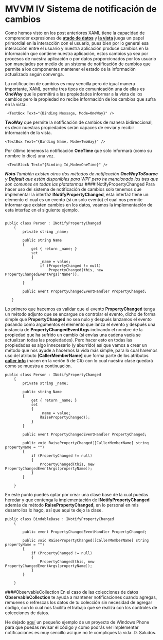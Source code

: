 # MVVM IV Sistema de notificación de cambios
Como hemos visto en los post anteriores XAML tiene la capacidad de comprender expresiones de [**atado de datos**](https://saturninopimentel.com/mvvm-ii-trabajando-con-atado-de-datos/) y [**la vista**](https://saturninopimentel.com/mvvm-iii-la-vista/) juega un papel primordial en la interacción con el usuario, pues bien por lo general esa interacción entre el usuario y nuestra aplicación produce cambios en la información que contiene nuestra aplicación, estos cambios ya sea por procesos de nuestra  aplicación o por datos proporcionados por los usuario son manejados por medio de un sistema de notificación de cambios que permite a los componentes mantener el estado de la información actualizado según convenga.

La notificación de cambios es muy sencilla pero de igual manera importante, XAML permite tres tipos de comunicación una de ellas es **OneWay** que le permitirá a las propiedades informar a la vista de los cambios pero la propiedad no recibe información de los cambios que sufra en la vista.
```language-csharp
 <TextBox Text="{Binding Message, Mode=OneWay}" />
```
 **TwoWay** que permite la notificación de cambios de manera bidireccional, es decir nuestras propiedades serán capaces de enviar y recibir información de la vista.
```language
<TextBox Text="{Binding Name, Mode=TwoWay}" />
```
Por último tenemos la notificación **OneTime** que solo informará (como su nombre lo dice) una vez.
```language-csharp
 <TextBlock Text="{Binding Id,Mode=OneTime}" />
```
***Nota**:También existen otros dos métodos de notificación **OneWayToSource** y **Default** que están disponibles para WPF pero he mencionado los tres que son comunes en todas las platatormas*
####INotifyPropertyChanged
Para hacer uso del sistema de notificación de cambios solo tenemos que implementar la interfaz **INotifyPropertyChanged**, esta interfaz tiene un elemento el cual es un evento (sí un solo evento) el cual nos permite informar que existen cambios en los datos, veamos la implementación de esta interfaz en el siguiente ejemplo.

```language-csharp

public class Person : INotifyPropertyChanged
    {
        private string _name;

        public string Name
        {
            get { return _name; }
            set
            {
                _name = value;
                if (PropertyChanged != null)
                    PropertyChanged(this, new PropertyChangedEventArgs("Name"));
            }
        }

        public event PropertyChangedEventHandler PropertyChanged;

   }

```
Lo primero que hacemos es validar que el evento **PropertyChanged** tenga un método adjunto que se encargue de controlar el evento, dicho de forma simple que **PropertyChanged** no sea nulo y después lanzamos el evento pasando como argumentos el elemento que lanza el evento y después una instancia de **PropertyChangedEventArgs** indicando el nombre de la propiedad que ha sufrido un cambio (si envías una cadena vacía se actualizan todas las propiedades).
Pero hacer esto en todas las propiedades es algo innecesario (y aburrido) así que vamos a crear un método que nos ayude a hacernos la vida más simple, para lo cual haremos uso del atributo **[CallerMemberName]** que forma parte de los atributos [**caller info**](https://msdn.microsoft.com/en-us/library/hh534540.aspx) (nacen en la verión 5 de C#) con lo cual nuestra clase quedará como se muestra a continuación.

```language-csharp
public class Person : INotifyPropertyChanged
    {
        private string _name;

        public string Name
        {
            get { return _name; }
            set
            {
                _name = value;
                RaisePropertyChanged();
            }
        }

        public event PropertyChangedEventHandler PropertyChanged;

        public void RaisePropertyChanged([CallerMemberName] string propertyName = "")
        {
            if (PropertyChanged != null)
            {
                PropertyChanged(this, new PropertyChangedEventArgs(propertyName));
            }
        }

    }
```
En este punto puedes optar por crear una clase base de la cual puedas heredar y que contenga la implementación de **INotifyPropertyChanged** además de método **RaisePropertyChanged**, en lo personal en mis desarrollos lo hago, así que aquí te dejo la clase.

```language-csharp
public class BindableBase : INotifyPropertyChanged
    {

        public event PropertyChangedEventHandler PropertyChanged;

        public void RaisePropertyChanged([CallerMemberName] string propertyName = "")
        {
            if (PropertyChanged != null)
            {
                PropertyChanged(this, new PropertyChangedEventArgs(propertyName));
            }
        }

    }
```

####ObservableCollection<T>
En el caso de las colecciones de datos **ObservableCollection** te ayuda a mantener notificaciones cuando agregas, remueves o refrescas los datos de tu colección sin necesidad de agregar código, con lo cual nos facilita el trabajo que se realiza con los controles de colecciones de datos.

He dejado [aquí](https://github.com/Satur01/NotificationSample) un pequeño ejemplo de un proyecto de Windows Phone para que puedas revisar el código y como podrás ver implementar notificaciones es muy sencillo así que no te compliques la vida :D. Saludos.
